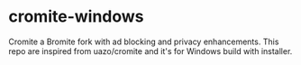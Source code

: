 # cromite-windows
Cromite a Bromite fork with ad blocking and privacy enhancements. This repo are inspired from uazo/cromite and it's for Windows build with installer.
